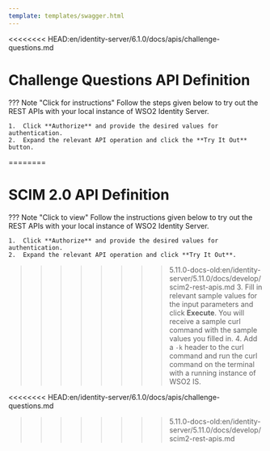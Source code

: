 ```yaml
---
template: templates/swagger.html
---
```


<<<<<<<< HEAD:en/identity-server/6.1.0/docs/apis/challenge-questions.md
# Challenge Questions API Definition

??? Note "Click for instructions"
    Follow the steps given below to try out the REST APIs with your local instance of WSO2 Identity Server. 
    
    1.  Click **Authorize** and provide the desired values for authentication. 
    2.  Expand the relevant API operation and click the **Try It Out** button.  
========
# SCIM 2.0 API Definition

??? Note "Click to view"
    Follow the instructions given below to try out the REST APIs with your local instance of WSO2 Identity Server. 
    
    1.  Click **Authorize** and provide the desired values for authentication. 
    2.  Expand the relevant API operation and click **Try It Out**.  
>>>>>>>> 5.11.0-docs-old:en/identity-server/5.11.0/docs/develop/scim2-rest-apis.md
    3.  Fill in relevant sample values for the input parameters and click **Execute**. 
        You will receive a sample curl command with the sample values you filled in. 
    4. Add a `-k` header to the curl command and run the curl command on the terminal with a running instance of WSO2
     IS. 
    
<div id="swagger-ui"></div>
<script>

  // Begin Swagger UI call region
  const ui = SwaggerUIBundle({
<<<<<<<< HEAD:en/identity-server/6.1.0/docs/apis/challenge-questions.md
     url: "{{base_path}}/apis/restapis/challenge-questions.yaml",
========
    url: "../../develop/restapis/scim2.yaml",
>>>>>>>> 5.11.0-docs-old:en/identity-server/5.11.0/docs/develop/scim2-rest-apis.md
    dom_id: '#swagger-ui',
    deepLinking: true,
    validatorUrl: null,
    presets: [
      SwaggerUIBundle.presets.apis,
      SwaggerUIStandalonePreset
    ],
    plugins: [
      SwaggerUIBundle.plugins.DownloadUrl
    ],
    layout: "StandaloneLayout"
  })
  // End Swagger UI call region

   window.ui = ui
</script>
<<<<<<<< HEAD:en/identity-server/6.1.0/docs/apis/challenge-questions.md
========

>>>>>>>> 5.11.0-docs-old:en/identity-server/5.11.0/docs/develop/scim2-rest-apis.md
